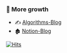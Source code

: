 ### 🌳 More growth

- ✍ [Algorithms-Blog](https://ryong9rrr.github.io/)
- 🏚 [Notion-Blog](https://www.notion.so/ryong9rrr/ebe3687569dd4b0492b7a28dca48d2a7)

[![Hits](https://hits.seeyoufarm.com/api/count/incr/badge.svg?url=https%3A%2F%2Fgithub.com%2Fryong9rrr&count_bg=%2379C83D&title_bg=%23555555&icon=gumtree.svg&icon_color=%23E7E7E7&title=Today&edge_flat=false)](https://hits.seeyoufarm.com)
